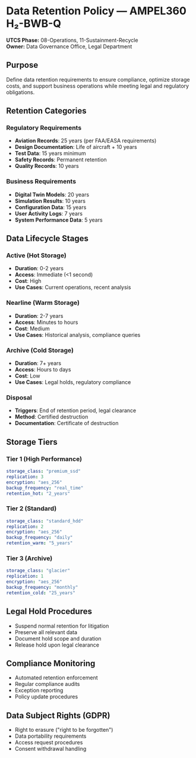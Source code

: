 # Data Retention Policy — AMPEL360 H₂-BWB-Q

**UTCS Phase:** 08-Operations, 11-Sustainment-Recycle  
**Owner:** Data Governance Office, Legal Department

## Purpose
Define data retention requirements to ensure compliance, optimize storage costs, and support business operations while meeting legal and regulatory obligations.

## Retention Categories

### Regulatory Requirements
- **Aviation Records**: 25 years (per FAA/EASA requirements)
- **Design Documentation**: Life of aircraft + 10 years
- **Test Data**: 15 years minimum
- **Safety Records**: Permanent retention
- **Quality Records**: 10 years

### Business Requirements
- **Digital Twin Models**: 20 years
- **Simulation Results**: 10 years
- **Configuration Data**: 15 years
- **User Activity Logs**: 7 years
- **System Performance Data**: 5 years

## Data Lifecycle Stages

### Active (Hot Storage)
- **Duration**: 0-2 years
- **Access**: Immediate (<1 second)
- **Cost**: High
- **Use Cases**: Current operations, recent analysis

### Nearline (Warm Storage)
- **Duration**: 2-7 years
- **Access**: Minutes to hours
- **Cost**: Medium
- **Use Cases**: Historical analysis, compliance queries

### Archive (Cold Storage)
- **Duration**: 7+ years
- **Access**: Hours to days
- **Cost**: Low
- **Use Cases**: Legal holds, regulatory compliance

### Disposal
- **Triggers**: End of retention period, legal clearance
- **Method**: Certified destruction
- **Documentation**: Certificate of destruction

## Storage Tiers

### Tier 1 (High Performance)
```yaml
storage_class: "premium_ssd"
replication: 3
encryption: "aes_256"
backup_frequency: "real_time"
retention_hot: "2_years"
```

### Tier 2 (Standard)
```yaml
storage_class: "standard_hdd"
replication: 2
encryption: "aes_256"
backup_frequency: "daily"
retention_warm: "5_years"
```

### Tier 3 (Archive)
```yaml
storage_class: "glacier"
replication: 1
encryption: "aes_256"
backup_frequency: "monthly"
retention_cold: "25_years"
```

## Legal Hold Procedures
- Suspend normal retention for litigation
- Preserve all relevant data
- Document hold scope and duration
- Release hold upon legal clearance

## Compliance Monitoring
- Automated retention enforcement
- Regular compliance audits
- Exception reporting
- Policy update procedures

## Data Subject Rights (GDPR)
- Right to erasure ("right to be forgotten")
- Data portability requirements
- Access request procedures
- Consent withdrawal handling